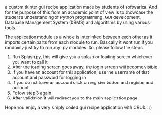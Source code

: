 a custom tkinter gui recipe application made by students of softwarica.
And for the purpose of this from an academic point of view is to showcase the student’s understanding of Python programming, GUI development, Database Management System (DBMS) and algorithms by using various tools.

The application module as a whole is interlinked between each other as it imports certain parts from each module to run.
Basically it wont run if you randomly just try to run any .py modules. So, please follow the steps

1. Run Splash.py, this will give you a splash or loading screen whichever you want to call it
2. After the loading screen goes away, the login screen will become visible
3. If you have an account for this application, use the username of that account and password for logging in
4. If you do not have an account click on register button and register and account 
5. Follow step 3 again
6. After validation it will redirect you to the main application page

Hope you enjoy a very simply coded gui recipe application with CRUD.. :)
